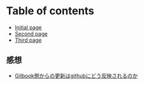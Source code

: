 # Table of contents

* [Initial page](README.md)
* [Second page](second.md)
* [Third page](third.md)

## 感想

* [Gitbook側からの更新はgithubにどう反映されるのか](jurisdiction/gitbooktogithub.md)

